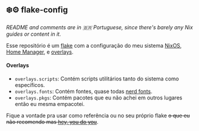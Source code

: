 ## ❄️⚙️ flake-config
*README and comments are in 🇧🇷 Portuguese, since there's barely any Nix guides or content in it.*

Esse repositório é um [flake](https://nixos.wiki/wiki/Flakes) com a configuração do meu sistema
[NixOS]( https://nixos.org ), [Home Manager](https://github.com/nix-community/home-manager),
e [overlays]( https://nixos.wiki/wiki/Overlays ).

#### Overlays
- `overlays.scripts`: Contém scripts utilitários tanto do sistema como específicos.
- `overlays.fonts`: Contém fontes, quase todas [nerd fonts](https://www.nerdfonts.com/).
- `overlays.pkgs`: Contém pacotes que eu não achei em outros lugares então eu mesma empacotei.

Fique a vontade pra usar como referência ou no seu próprio flake ~~o que eu não recomendo mas 
[hey, you do you](https://media.tenor.com/mgAjklI7ntUAAAAC/viktor-arcane.gif)~~.
